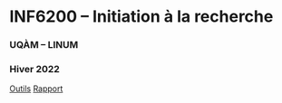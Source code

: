 # INF6200 – Initiation à la recherche

### UQÀM – LINUM

### Hiver 2022

[Outils](guides/outils.md)
[Rapport](report/2022_inf6200_benoit_dubreuil.pdf)